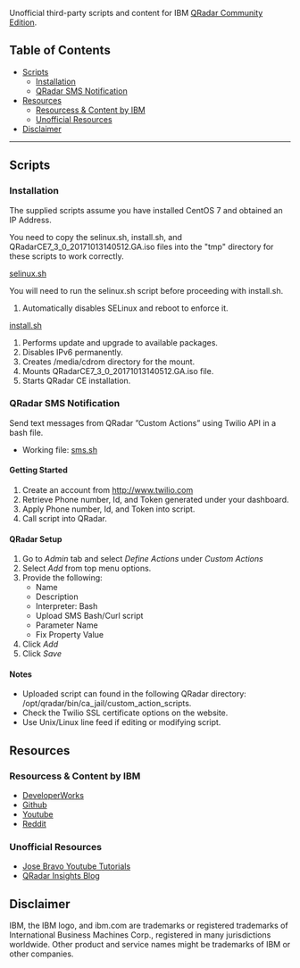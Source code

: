 Unofficial third-party scripts and content for IBM [QRadar Community Edition](https://developer.ibm.com/qradar/ce/).

## Table of Contents
- [Scripts](#scripts)
  * [Installation](#installation)
  * [QRadar SMS Notification](#qradar-sms-notification)
- [Resources](#resources)
  * [Resourcess & Content by IBM](#resourcess---content-by-ibm)
  * [Unofficial Resources](#unofficial-resources)
- [Disclaimer](#disclaimer)

***

## Scripts

### Installation 
The supplied scripts assume you have installed CentOS 7 and obtained an IP Address. 

You need to copy the selinux.sh, install.sh, and  QRadarCE7_3_0_20171013140512.GA.iso files into the "tmp" directory for these scripts to work correctly. 

[selinux.sh](https://github.com/josh-morin/qradar-community-edition/blob/master/selinux.sh)

You will need to run the selinux.sh script before proceeding with install.sh.
1. Automatically disables SELinux and reboot to enforce it. 

[install.sh](https://github.com/josh-morin/qradar-community-edition/blob/master/install.sh) 
1. Performs update and upgrade to available packages.
2. Disables IPv6 permanently. 
3. Creates /media/cdrom directory for the mount.
4. Mounts QRadarCE7_3_0_20171013140512.GA.iso file.
5. Starts QRadar CE installation. 

### QRadar SMS Notification 
Send text messages from QRadar ”Custom Actions” using Twilio API in a bash file.
* Working file: [sms.sh](https://github.com/josh-morin/qradar-community-edition/blob/master/sms.sh)

#### Getting Started 
1. Create an account from http://www.twilio.com
2. Retrieve Phone number, Id, and Token generated under your dashboard.
3. Apply Phone number, Id, and Token into script.
4. Call script into QRadar.

#### QRadar Setup
1. Go to _Admin_ tab and select _Define Actions_ under _Custom Actions_
2. Select _Add_ from top menu options.
3. Provide the following:
   * Name
   * Description
   * Interpreter: Bash
   * Upload SMS Bash/Curl script
   * Parameter Name
   * Fix Property Value
4. Click _Add_
5. Click _Save_

#### Notes 
* Uploaded script can found in the following QRadar directory: /opt/qradar/bin/ca_jail/custom_action_scripts.
* Check the Twilio SSL certificate options on the website.
* Use Unix/Linux line feed if editing or modifying script.


## Resources 

### Resourcess & Content by IBM
* [DeveloperWorks](https://ibm.biz/qradarforums)
* [Github](https://github.com/ibm-security-intelligence)
* [Youtube](https://www.youtube.com/user/IBMSecuritySupport)
* [Reddit](https://www.reddit.com/r/QRadar/)

### Unofficial Resources 
* [Jose Bravo Youtube Tutorials](https://www.youtube.com/user/jbravovideos)
* [QRadar Insights Blog](https://qradarinsights.com/)

## Disclaimer 
IBM, the IBM logo, and ibm.com are trademarks or registered trademarks of International Business Machines Corp., registered in many jurisdictions worldwide. Other product and service names might be trademarks of IBM or other companies. 
